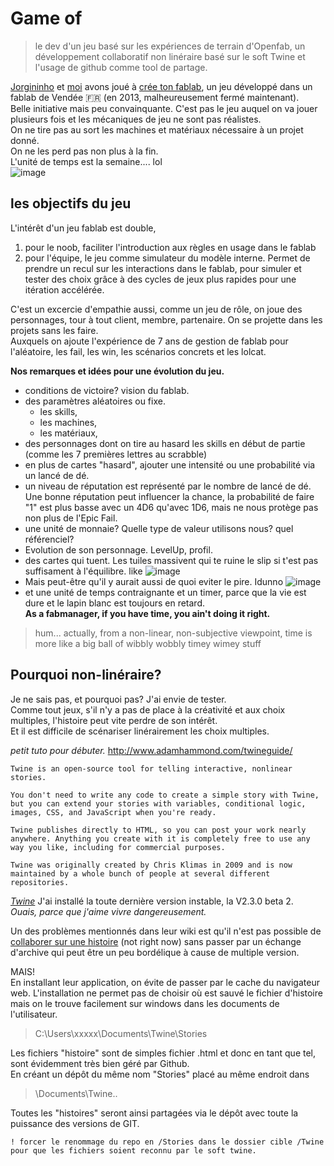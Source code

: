 # Game of
>le dev d'un jeu basé sur les expériences de terrain d'Openfab, un développement collaboratif non linéraire basé sur le soft Twine et l'usage de github comme tool de partage.


[Jorgininho](https://github.com/Jorgininho) et [moi](https://github.com/nicolasdb) avons joué à [crée ton fablab](https://meditmoiunfablab.wordpress.com/2013/03/10/cree-ton-fablab-le-jeu-a-imprimer/), un jeu développé dans un fablab de Vendée 🇫🇷 (en 2013, malheureusement fermé maintenant).  
Belle initiative mais peu convainquante. C'est pas le jeu auquel on va jouer plusieurs fois et les mécaniques de jeu ne sont pas réalistes.   
On ne tire pas au sort les machines et matériaux nécessaire à un projet donné.  
On ne les perd pas non plus à la fin.  
L'unité de temps est la semaine.... lol   
![image](https://user-images.githubusercontent.com/12049360/53304256-46b25e80-3873-11e9-9139-e3759bab715b.png)

## les objectifs du jeu

L'intérêt d'un jeu fablab est double,  
1. pour le noob, faciliter l'introduction aux règles en usage dans le fablab
2. pour l'équipe, le jeu comme simulateur du modèle interne.
Permet de prendre un recul sur les interactions dans le fablab, pour simuler et tester des choix grâce à des cycles de jeux plus rapides pour une itération accélérée.

C'est un excercie d'empathie aussi, comme un jeu de rôle, on joue des personnages, tour à tout client, membre, partenaire. On se projette dans les projets sans les faire.  
Auxquels on ajoute l'expérience de 7 ans de gestion de fablab pour l'aléatoire, les fail, les win, les scénarios concrets et les lolcat.

**Nos remarques et idées pour une évolution du jeu.**
- conditions de victoire? vision du fablab.
- des paramètres aléatoires ou fixe.
   - les skills,
   - les machines,
   - les matériaux,
- des personnages dont on tire au hasard les skills en début de partie (comme les 7 premières lettres au scrabble)
- en plus de cartes "hasard", ajouter une intensité ou une probabilité via un lancé de dé.
- un niveau de réputation est représenté par le nombre de lancé de dé.
Une bonne réputation peut influencer la chance, la probabilité de faire "1" est plus basse avec un 4D6 qu'avec 1D6, mais ne nous protège pas non plus de l'Epic Fail.
- une unité de monnaie? Quelle type de valeur utilisons nous? quel référenciel?
- Evolution de son personnage. LevelUp, profil.
- des cartes qui tuent. Les tuiles massivent qui te ruine le slip si t'est pas suffisament à l'équilibre. like
![image](https://user-images.githubusercontent.com/12049360/53304789-aad82100-3879-11e9-8db2-9e58c3cb155c.png)
- Mais peut-être qu'il y aurait aussi de quoi eviter le pire. Idunno
![image](https://user-images.githubusercontent.com/12049360/53304827-1f12c480-387a-11e9-9ad4-ce829213a6e5.png)
- et une unité de temps contraignante et un timer, parce que la vie est dure et le lapin blanc est toujours en retard.    
**As a fabmanager, if you have time, you ain't doing it right.**

> hum...  actually, from a non-linear, non-subjective viewpoint, time is more like a big ball of wibbly wobbly timey wimey stuff

## Pourquoi non-linéraire?
Je ne sais pas, et pourquoi pas? J'ai envie de tester.  
Comme tout jeux, s'il n'y a pas de place à la créativité et aux choix multiples, l'histoire peut vite perdre de son intérêt.  
Et il est difficile de scénariser linérairement les choix multiples.   

_petit tuto pour débuter._ http://www.adamhammond.com/twineguide/

```
Twine is an open-source tool for telling interactive, nonlinear stories.

You don't need to write any code to create a simple story with Twine, but you can extend your stories with variables, conditional logic, images, CSS, and JavaScript when you're ready.

Twine publishes directly to HTML, so you can post your work nearly anywhere. Anything you create with it is completely free to use any way you like, including for commercial purposes.

Twine was originally created by Chris Klimas in 2009 and is now maintained by a whole bunch of people at several different repositories.

```
[_Twine_](https://twinery.org/)
J'ai installé la toute dernière version instable, la V2.3.0 beta 2.  
_Ouais, parce que j'aime vivre dangereusement._

Un des problèmes mentionnés dans leur wiki est qu'il n'est pas possible de [collaborer sur une histoire](http://twinery.org/wiki/twine2:collaborate_with_someone_else) (not right now) sans passer par un échange d'archive qui peut être un peu bordélique à cause de multiple version.  

MAIS!   
En installant leur application, on évite de passer par le cache du navigateur web.
L'installation ne permet pas de choisir où est sauvé le fichier d'histoire mais on le trouve facilement sur windows dans les documents de l'utilisateur.
>C:\Users\xxxxx\Documents\Twine\Stories

Les fichiers "histoire" sont de simples fichier .html et donc en tant que tel, sont évidemment très bien géré par Github.  
En créant un dépôt du même nom "Stories" placé au même endroit dans  
> \Documents\Twine\..

Toutes les "histoires" seront ainsi partagées via le dépôt avec toute la puissance des versions de GIT.

```
! forcer le renommage du repo en /Stories dans le dossier cible /Twine
pour que les fichiers soient reconnu par le soft twine.
```
